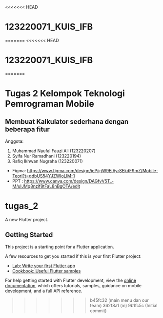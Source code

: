 <<<<<<< HEAD
# 123220071_KUIS_IFB
=======
<<<<<<< HEAD
# 123220071_KUIS_IFB
=======
# Tugas 2 Kelompok Teknologi Pemrograman Mobile 
## Membuat Kalkulator sederhana dengan beberapa fitur

Anggota:
1. Muhammad Naufal Fauzi Ali (123220207)
2. Syifa Nur Ramadhani (123220194)
3. Rafiq Ikhwan Nugraha (123220071)

- Figma: https://www.figma.com/design/iePjjrjW9EiAyrSEkdF9mZ/Mobile-Teori?t=qdbUS54YJZWIoLlM-1
- PPT  : https://www.canva.com/design/DAGfvV5T_-M/uIJMq8nzif8tFaL8nBgOTA/edit
# tugas_2

A new Flutter project.

## Getting Started

This project is a starting point for a Flutter application.

A few resources to get you started if this is your first Flutter project:

- [Lab: Write your first Flutter app](https://docs.flutter.dev/get-started/codelab)
- [Cookbook: Useful Flutter samples](https://docs.flutter.dev/cookbook)

For help getting started with Flutter development, view the
[online documentation](https://docs.flutter.dev/), which offers tutorials,
samples, guidance on mobile development, and a full API reference.
>>>>>>> b45fc32 (main menu dan our team)
>>>>>>> 362f8a1 (m)
>>>>>>> 9b1fc5c (Initial commit)
